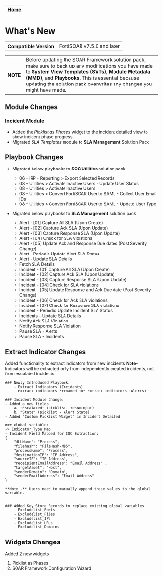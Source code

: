 | [Home](./README.md) |
|---------------------|

# What's New

<table>
    <tr>
        <th>Compatible Version</th>
        <td>FortiSOAR v7.5.0 and later</td>
    </tr>
</table>

<table>
    <tr>
        <th>NOTE</th>
        <td>Before updating the SOAR Framework solution pack, make sure to back up any modifications you have made to <strong>System View Templates (SVTs)</strong>, <strong>Module Metadata (MMD)</strong>, and <strong>Playbooks</strong>. This is essential because updating the solution pack overwrites any changes you might have made.</td>
    </tr>
</table>


## Module Changes
### Incident Module
- Added the *Picklist as Phases* widget to the incident detailed view to show incident phase progress.
- Migrated *SLA Templates* module to **SLA Management** Solution Pack

## Playbook Changes
- Migrated below playbooks to **SOC Utilities** solution pack
    - 06 - IRP - Reporting > Export Selected Records
    - 08 - Utilities > Activate Inactive Users - Update User Status
    - 08 - Utilities > Activate Inactive Users
    - 08 - Utilities > Convert FortiSOAR User to SAML - Collect User Email IDs
    - 08 - Utilities > Convert FortiSOAR User to SAML - Update User Type

- Migrated below playbooks to **SLA Management** solution pack
    - Alert - [01] Capture All SLA (Upon Create)
    - Alert - [02] Capture Ack SLA (Upon Update)
    - Alert - [03] Capture Response SLA (Upon Update)
    - Alert - [04] Check for SLA violations
    - Alert - [05] Update Ack and Response Due dates (Post Severity Change)
    - Alert - Periodic Update Alert SLA Status
    - Alert - Update SLA Details
    - Fetch SLA Details
    - Incident - [01] Capture All SLA (Upon Create)
    - Incident - [02] Capture Ack SLA (Upon Update)
    - Incident - [03] Capture Response SLA (Upon Update)
    - Incident - [04] Check for SLA violations
    - Incident - [05] Update Response and Ack Due date (Post Severity Change)
    - Incident - [06] Check for Ack SLA violations
    - Incident - [07] Check for Response SLA violations
    - Incident - Periodic Update Incident SLA Status
    - Incidents - Update SLA Details
    - Notify Ack SLA Violation
    - Notify Response SLA Violation
    - Pause SLA - Alerts
    - Pause SLA - Incidents

## Extract Indicator Changes

Added functionality to extract indicators from new incidents
**Note-** Indicators will be extracted only from independently created incidents, not from escalated incidents.

    ### Newly Introduced Playbook: 
        - Extract Indicators (Incidents) 
        - Extract Indicators *renamed to* Extract Indicators (Alerts)

    ### Incident Module Change: 
    - Added a new fields 
        a. "Escalated" (picklist- YesNoInput)  
        b. "State" (picklist - Alert State) 
    - Added "Custom Picklist Widget" in Incident Detailed

    ### Global Variable: 
    -> Indicator_Type_Map
    - Incident Field Mapped for IOC Extraction:
    {
        "dLLName": "Process", 
        "filehash": "FileHash-MD5", 
        "processName": "Process", 
        "destinationIP": "IP Address", 
        "sourceIP": "IP Address", 
        "receipientEmailAddress": "Email Address" ,
        "targetAsset": "Host", 
        "senderDomain": "Domain", 
        "senderEmailAddress": "Email Address"
    }

    **Note -** Users need to manually append these values to the global variable.


    ### Added Key Store Records to replace existing global variables
        - Excludelist_Ports
        - Excludelist_Files
        - Excludelist_IPs
        - Excludelist_URLs
        - Excludelist_Domains


## Widgets Changes
Added 2 new widgets 
1. Picklist as Phases
2. SOAR Framework Configuration Wizard
